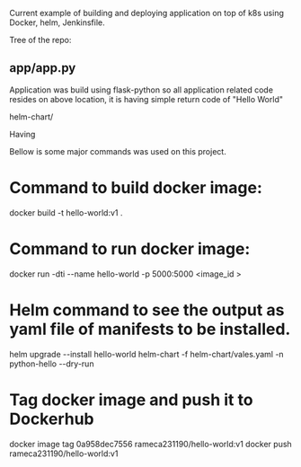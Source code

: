 Current example of building and deploying application on top of k8s using Docker, helm, Jenkinsfile. 

Tree of the repo:

## app/app.py

Application was build using flask-python so all application related code resides on above location, it is having simple return code of "Hello World"

helm-chart/

Having







Bellow is some major commands was used on this project.
# Command to build docker image:
docker build -t hello-world:v1 .

# Command to run docker image:
docker run -dti --name hello-world -p 5000:5000 <image_id >

# Helm command to see the output as yaml file of manifests to be installed.
helm upgrade --install hello-world helm-chart -f helm-chart/vales.yaml -n python-hello --dry-run

# Tag docker image and push it to Dockerhub
docker image tag 0a958dec7556 rameca231190/hello-world:v1
docker push rameca231190/hello-world:v1
